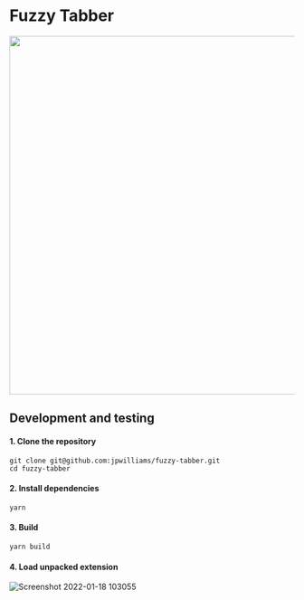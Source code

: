 # Fuzzy Tabber

<p align="center">
  <img width="634" src="https://user-images.githubusercontent.com/1736957/149848635-e8b36c4b-5d10-4819-a290-5e533cfcdd6b.png">
</p>

## Development and testing

#### 1. Clone the repository

```
git clone git@github.com:jpwilliams/fuzzy-tabber.git
cd fuzzy-tabber
```

#### 2. Install dependencies

```
yarn
```

#### 3. Build

```
yarn build
```

#### 4. Load unpacked extension

![Screenshot 2022-01-18 103055](https://user-images.githubusercontent.com/1736957/149921790-ea0dcd03-0feb-4974-8b4b-eee5b2f4841b.png)
